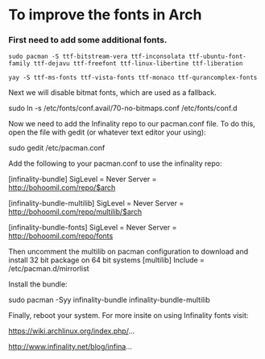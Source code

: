 # To improve the fonts in Arch 


### First need to add some additional fonts.  
```
sudo pacman -S ttf-bitstream-vera ttf-inconsolata ttf-ubuntu-font-family ttf-dejavu ttf-freefont ttf-linux-libertine ttf-liberation
```

`yay -S ttf-ms-fonts ttf-vista-fonts ttf-monaco ttf-qurancomplex-fonts`



Next we will disable bitmat fonts, which are used as a fallback.  

sudo ln -s /etc/fonts/conf.avail/70-no-bitmaps.conf /etc/fonts/conf.d

Now we need to add the Infinality repo to our pacman.conf file.  To do this, open the file with gedit (or whatever text editor your using):

sudo gedit /etc/pacman.conf

Add the following to your pacman.conf to use the infinality repo:

[infinality-bundle]
SigLevel = Never
Server = http://bohoomil.com/repo/$arch

[infinality-bundle-multilib]
SigLevel = Never
Server = http://bohoomil.com/repo/multilib/$arch

[infinality-bundle-fonts]
SigLevel = Never
Server = http://bohoomil.com/repo/fonts

Then uncomment the multilib on pacman configuration to download and install 32 bit package on 64 bit systems
[multilib] 
Include = /etc/pacman.d/mirrorlist

Install the bundle:

sudo pacman -Syy infinality-bundle infinality-bundle-multilib

Finally, reboot your system.  For more insite on using Infinality fonts visit:

https://wiki.archlinux.org/index.php/...

http://www.infinality.net/blog/infina...
